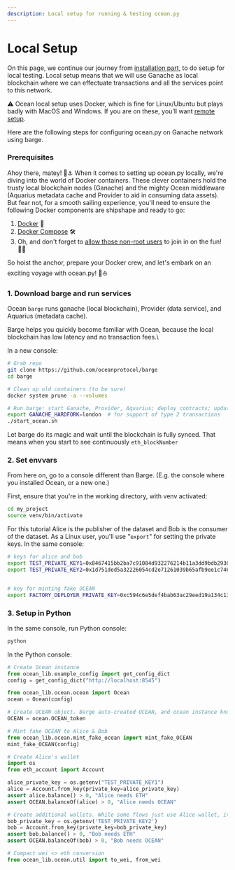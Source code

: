 ```yaml
---
description: Local setup for running & testing ocean.py
---
```


# Local Setup

On this page, we continue our journey from [installation part](install.md), to do setup for local testing. Local setup means that we will use Ganache as local blockchain where we can effectuate transactions and all the services point to this network.

⚠️ Ocean local setup uses Docker, which is fine for Linux/Ubuntu but plays badly with MacOS and Windows. If you are on these, you’ll want [remote setup](remote-setup.md)_._

Here are the following steps for configuring ocean.py on Ganache network using barge.

### Prerequisites

Ahoy there, matey! 🌊⚓️ When it comes to setting up ocean.py locally, we're diving into the world of Docker containers. These clever containers hold the trusty local blockchain nodes (Ganache) and the mighty Ocean middleware (Aquarius metadata cache and Provider to aid in consuming data assets). But fear not, for a smooth sailing experience, you'll need to ensure the following Docker components are shipshape and ready to go:

1. [Docker](https://docs.docker.com/engine/install/) 🐳
2. [Docker Compose](https://docs.docker.com/compose/install/) 🛠️
3. Oh, and don't forget to [allow those non-root users](https://www.thegeekdiary.com/run-docker-as-a-non-root-user/) to join in on the fun! 🙅‍♂️

So hoist the anchor, prepare your Docker crew, and let's embark on an exciting voyage with ocean.py! 🚢⛵️

### 1. Download barge and run services

Ocean `barge` runs ganache (local blockchain), Provider (data service), and Aquarius (metadata cache).

Barge helps you quickly become familiar with Ocean, because the local blockchain has low latency and no transaction fees.\


In a new console:

```bash
# Grab repo
git clone https://github.com/oceanprotocol/barge
cd barge

# Clean up old containers (to be sure)
docker system prune -a --volumes

# Run barge: start Ganache, Provider, Aquarius; deploy contracts; update ~/.ocean
export GANACHE_HARDFORK=london  # for support of type 2 transactions
./start_ocean.sh
```

Let barge do its magic and wait until the blockchain is fully synced. That means when you start to see continuously `eth_blockNumber`

### 2. Set envvars

From here on, go to a console different than Barge. (E.g. the console where you installed Ocean, or a new one.)

First, ensure that you're in the working directory, with venv activated:

```bash
cd my_project
source venv/bin/activate
```

For this tutorial Alice is the publisher of the dataset and Bob is the consumer of the dataset. As a Linux user, you'll use "`export`" for setting the private keys. In the same console:

```bash
# keys for alice and bob
export TEST_PRIVATE_KEY1=0x8467415bb2ba7c91084d932276214b11a3dd9bdb2930fefa194b666dd8020b99
export TEST_PRIVATE_KEY2=0x1d751ded5a32226054cd2e71261039b65afb9ee1c746d055dd699b1150a5befc


# key for minting fake OCEAN
export FACTORY_DEPLOYER_PRIVATE_KEY=0xc594c6e5def4bab63ac29eed19a134c130388f74f019bc74b8f4389df2837a58
```

### 3. Setup in Python

In the same console, run Python console:

```bash
python
```

In the Python console:

```python
# Create Ocean instance
from ocean_lib.example_config import get_config_dict
config = get_config_dict("http://localhost:8545")

from ocean_lib.ocean.ocean import Ocean
ocean = Ocean(config)

# Create OCEAN object. Barge auto-created OCEAN, and ocean instance knows
OCEAN = ocean.OCEAN_token

# Mint fake OCEAN to Alice & Bob
from ocean_lib.ocean.mint_fake_ocean import mint_fake_OCEAN
mint_fake_OCEAN(config)

# Create Alice's wallet
import os
from eth_account import Account

alice_private_key = os.getenv("TEST_PRIVATE_KEY1")
alice = Account.from_key(private_key=alice_private_key)
assert alice.balance() > 0, "Alice needs ETH"
assert OCEAN.balanceOf(alice) > 0, "Alice needs OCEAN"

# Create additional wallets. While some flows just use Alice wallet, it's simpler to do all here.
bob_private_key = os.getenv('TEST_PRIVATE_KEY2')
bob = Account.from_key(private_key=bob_private_key)
assert bob.balance() > 0, "Bob needs ETH"
assert OCEAN.balanceOf(bob) > 0, "Bob needs OCEAN"

# Compact wei <> eth conversion
from ocean_lib.ocean.util import to_wei, from_wei
```
